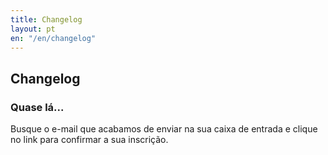 ```yaml
---
title: Changelog
layout: pt
en: "/en/changelog"
---
```


## Changelog

### Quase lá...

Busque o e-mail que acabamos de enviar na sua caixa de entrada e clique no link para confirmar a sua inscrição.